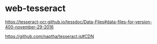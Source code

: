 # web-tesseract

<https://tesseract-ocr.github.io/tessdoc/Data-Files#data-files-for-version-400-november-29-2016>

<https://github.com/naptha/tesseract.js#CDN>
